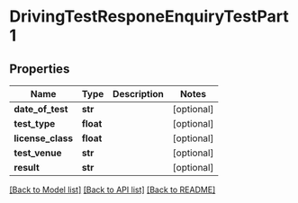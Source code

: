 # DrivingTestResponeEnquiryTestPart1

## Properties
Name | Type | Description | Notes
------------ | ------------- | ------------- | -------------
**date_of_test** | **str** |  | [optional] 
**test_type** | **float** |  | [optional] 
**license_class** | **float** |  | [optional] 
**test_venue** | **str** |  | [optional] 
**result** | **str** |  | [optional] 

[[Back to Model list]](../README.md#documentation-for-models) [[Back to API list]](../README.md#documentation-for-api-endpoints) [[Back to README]](../README.md)


